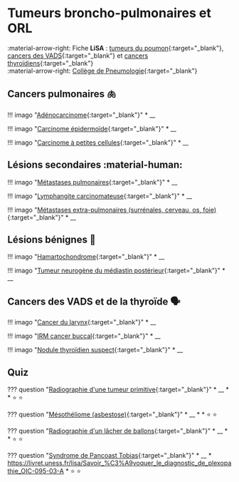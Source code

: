# Tumeurs broncho-pulmonaires et ORL

:material-arrow-right: Fiche **LiSA** : [tumeurs du poumon](https://livret.uness.fr/lisa/Tumeurs_du_poumon,_primitives_et_secondaires){:target="_blank"}, [cancers des VADS](https://livret.uness.fr/lisa/Tumeurs_de_la_cavit%C3%A9_buccale,_naso-sinusiennes_et_du_cavum,_et_des_voies_a%C3%A9rodigestives_sup%C3%A9rieures){:target="_blank"} et [cancers thyroïdiens](https://livret.uness.fr/lisa/Goitre,_nodules_thyro%C3%AFdiens_et_cancers_thyro%C3%AFdiens){:target="_blank"}    
:material-arrow-right: [Collège de Pneumologie](https://cep.splf.fr/wp-content/uploads/2023/07/ITEM_309_CANCER_2023.pdf){:target="_blank"}


## Cancers pulmonaires :lungs:

!!! imago "[Adénocarcinome](){:target="_blank"}"
    * __

!!! imago "[Carcinome épidermoïde](){:target="_blank"}"
    * __

!!! imago "[Carcinome à petites cellules](){:target="_blank"}"
    * __


## Lésions secondaires :material-human:

!!! imago "[Métastases pulmonaires](){:target="_blank"}"
    * __

!!! imago "[Lymphangite carcinomateuse](){:target="_blank"}"
    * __

!!! imago "[Métastases extra-pulmonaires (surrénales, cerveau, os, foie)](){:target="_blank"}"
    * __


## Lésions bénignes :no_bell:

!!! imago "[Hamartochondrome](){:target="_blank"}"
    * __

!!! imago "[Tumeur neurogène du médiastin postérieur](){:target="_blank"}"
    * __


## Cancers des VADS et de la thyroïde :speaking_head:

!!! imago "[Cancer du larynx](){:target="_blank"}"
    * __

!!! imago "[IRM cancer buccal](){:target="_blank"}"
    * __

!!! imago "[Nodule thyroïdien suspect](){:target="_blank"}"
    * __


## Quiz

??? question "[Radiographie d'une tumeur primitive](){:target="_blank"}"
    * __
    * 
    * :star:  :star:

??? question "[Mésothéliome (asbestose)](){:target="_blank"}"
    * __
    * 
    * :star:  :star:

??? question "[Radiographie d'un lâcher de ballons](){:target="_blank"}"
    * __
    * 
    * :star:  :star:

??? question "[Syndrome de Pancoast Tobias](){:target="_blank"}"
    * __
    * https://livret.uness.fr/lisa/Savoir_%C3%A9voquer_le_diagnostic_de_plexopathie_OIC-095-03-A
    * :star:  :star: